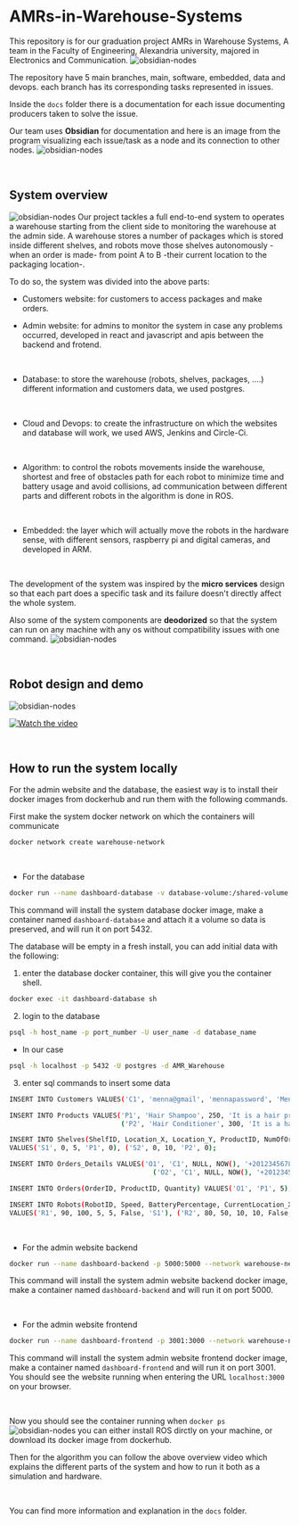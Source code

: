 # AMRs-in-Warehouse-Systems
This repository is for our graduation project ‫‪AMRs‬‬ ‫‪in‬‬ ‫‪Warehouse‬‬ ‫‪Systems, A team in the Faculty of Engineering, Alexandria university, majored in Electronics and Communication.
![obsidian-nodes](docs/README-images/agmedgpteam.jpg)

The repository have 5 main branches, main, software, embedded, data and devops. each branch has its corresponding tasks represented in issues.

Inside the `docs` folder there is a documentation for each issue documenting producers taken to solve the issue. 

Our team uses **Obsidian** for documentation and here is an image from the program visualizing each issue/task as a node and its connection to other nodes.
![obsidian-nodes](docs/README-images/obsidian-nodes.png)

<br/>

## System overview 
![obsidian-nodes](docs/README-images/system-overview.png)
Our project tackles a full end-to-end system to operates a warehouse starting from the client side to monitoring the warehouse at the admin side. A warehouse stores a number of packages which is stored inside different shelves, and robots move those shelves autonomously -when an order is made- from point A to B -their current location to the packaging location-. 

To do so, the system was divided into the above parts: 
- Customers website: for customers to access packages and make orders.

- Admin website: for admins to monitor the system in case any problems occurred, developed in react and javascript and apis between the backend and frotend.
<br/>

- Database: to store the warehouse (robots, shelves, packages, ....) different information and customers data, we used postgres.
<br/>

- Cloud and Devops: to create the infrastructure on which the websites and database will work, we used AWS, Jenkins and Circle-Ci.
<br/>

- Algorithm: to control the robots movements inside the warehouse, shortest and free of obstacles path for each robot to minimize time and battery usage and avoid collisions, ad communication between different parts and different robots in the algorithm is done in ROS.
<br/>

- Embedded: the layer which will actually move the robots in the hardware sense, with different sensors, raspberry pi and digital cameras, and developed in ARM.
<br/>

The development of the system was inspired by the **micro services** design so that each part does a specific task and its failure doesn't directly affect the whole system. 

Also some of the system components are **deodorized** so that the system can run on any machine with any os without compatibility issues with one command.
![obsidian-nodes](docs/README-images/dockerized_comp.png)

<br/>



## Robot design and demo

![obsidian-nodes](docs/README-images/robot.jpeg)


[![Watch the video](https://img.youtube.com/vi/BpZr7LPZxno/maxresdefault.jpg)](https://youtu.be/BpZr7LPZxno)

<br/>

## How to run the system locally
For the admin website and the database, the easiest way is to install their docker images from dockerhub and run them with the following commands.


First make the system docker network on which the containers will communicate 
```bash
docker network create warehouse-network
```

<br/>

- For the database
```bash
docker run --name dashboard-database -v database-volume:/shared-volume --network warehouse-network -p 5432:5432 -d eslamdyba/amrs-in-warehouse-systems:dashboard-database-postgres-1.0
```
This command will install the system database docker image, make a container named `dashboard-database` and attach it a volume so data is preserved, and will run it on port 5432.

The database will be empty in a fresh install, you can add initial data with the following:
1. enter the database docker container, this will give you the container shell.
```bash
docker exec -it dashboard-database sh
```

2. login to the database
```bash
psql -h host_name -p port_number -U user_name -d database_name
```

- In our case
```bash
psql -h localhost -p 5432 -U postgres -d AMR_Warehouse
```

3. enter sql commands to insert some data
```bash
INSERT INTO Customers VALUES('C1', 'menna@gmail', 'mennapassword', 'Mennatallah Mamdouh', 'Female');

INSERT INTO Products VALUES('P1', 'Hair Shampoo', 250, 'It is a hair product. It contains Sulfates', 500, 'URL1', 'URL2', 'URL3'),
                            ('P2', 'Hair Conditioner', 300, 'It is a hair product. It controls frizzness', 500, 'URL1', 'URL2', 'URL3');

INSERT INTO Shelves(ShelfID, Location_X, Location_Y, ProductID, NumOfOrders)
VALUES('S1', 0, 5, 'P1', 0), ('S2', 0, 10, 'P2', 0);

INSERT INTO Orders_Details VALUES('O1', 'C1', NULL, NOW(), '+201234567890', 'Alexandria', 'Cash on Delivery', 'New'),
                                    ('O2', 'C1', NULL, NOW(), '+201234567890', 'Alexandria', 'Cash on Delivery', 'New');

INSERT INTO Orders(OrderID, ProductID, Quantity) VALUES('O1', 'P1', 5), ('O1', 'P2', 7), ('O2', 'P1', 7);

INSERT INTO Robots(RobotID, Speed, BatteryPercentage, CurrentLocation_X, CurrentLocation_Y, isCharging, ShelfID)
VALUES('R1', 90, 100, 5, 5, False, 'S1'), ('R2', 80, 50, 10, 10, False, 'S2');
```


<br/>

- For the admin website backend
```bash
docker run --name dashboard-backend -p 5000:5000 --network warehouse-network -d eslamdyba/amrs-in-warehouse-systems:dashboard-backend-1.0
```
This command will install the system admin website backend docker image, make a container named `dashboard-backend` and will run it on port 5000.

<br/>

- For the admin website frontend
```bash
docker run --name dashboard-frontend -p 3001:3000 --network warehouse-network -d eslamdyba/amrs-in-warehouse-systems:dashboard-frontend-1.0

```
This command will install the system admin website frontend docker image, make a container named `dashboard-frontend` and will run it on port 3001. You should see the website running when entering the URL `localhost:3000` on your browser.


<br/>

Now you should see the container running when `docker ps`
![obsidian-nodes](docs/README-images/dockerized_comp.png)
you can either install ROS dirctly on your machine, or download its docker image from dockerhub.

Then for the algorithm you can follow the above overview video which explains the different parts of the system and how to run it both as a simulation and hardware.

<br/>

You can find more information and explanation in the `docs` folder.